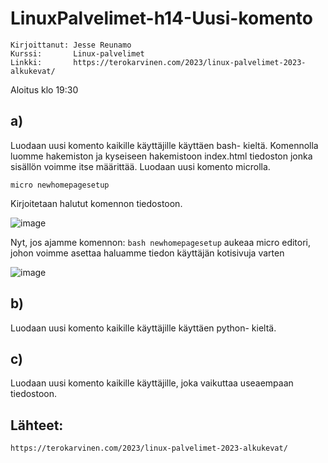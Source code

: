 # LinuxPalvelimet-h14-Uusi-komento
    Kirjoittanut: Jesse Reunamo
    Kurssi:       Linux-palvelimet
    Linkki:       https://terokarvinen.com/2023/linux-palvelimet-2023-alkukevat/


Aloitus klo 19:30
## a)
Luodaan uusi komento kaikille käyttäjille käyttäen bash- kieltä. Komennolla luomme hakemiston ja kyseiseen hakemistoon index.html tiedoston jonka sisällön voimme itse määrittää. Luodaan uusi komento microlla. 

    micro newhomepagesetup

Kirjoitetaan halutut komennon tiedostoon.

![image](https://user-images.githubusercontent.com/112503770/224563475-5ee9fae5-0522-4bad-b9e7-3dcf2221700d.png)

Nyt, jos ajamme komennon: `bash newhomepagesetup` aukeaa micro editori, johon voimme asettaa haluamme tiedon käyttäjän kotisivuja varten 

![image](https://user-images.githubusercontent.com/112503770/224563080-c8769494-4cb7-499f-b808-faa871b4c8a7.png)

## b)
Luodaan uusi komento kaikille käyttäjille käyttäen python- kieltä.

## c)
Luodaan uusi komento kaikille käyttäjille, joka vaikuttaa useaempaan tiedostoon.

## Lähteet:

    https://terokarvinen.com/2023/linux-palvelimet-2023-alkukevat/
